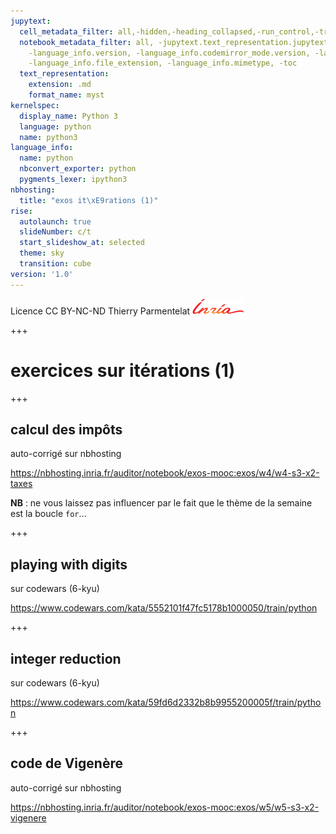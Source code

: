 ```yaml
---
jupytext:
  cell_metadata_filter: all,-hidden,-heading_collapsed,-run_control,-trusted
  notebook_metadata_filter: all, -jupytext.text_representation.jupytext_version, -jupytext.text_representation.format_version,
    -language_info.version, -language_info.codemirror_mode.version, -language_info.codemirror_mode,
    -language_info.file_extension, -language_info.mimetype, -toc
  text_representation:
    extension: .md
    format_name: myst
kernelspec:
  display_name: Python 3
  language: python
  name: python3
language_info:
  name: python
  nbconvert_exporter: python
  pygments_lexer: ipython3
nbhosting:
  title: "exos it\xE9rations (1)"
rise:
  autolaunch: true
  slideNumber: c/t
  start_slideshow_at: selected
  theme: sky
  transition: cube
version: '1.0'
---
```


<div class="licence">
<span>Licence CC BY-NC-ND</span>
<span>Thierry Parmentelat</span>
<span><img src="media/inria-25-alpha.png" /></span>
</div>

+++

# exercices sur itérations (1)

+++

## calcul des impôts

auto-corrigé sur nbhosting

https://nbhosting.inria.fr/auditor/notebook/exos-mooc:exos/w4/w4-s3-x2-taxes

**NB** : ne vous laissez pas influencer par le fait que le thème de la semaine est la boucle `for`…

+++

## playing with digits

sur codewars (6-kyu)

https://www.codewars.com/kata/5552101f47fc5178b1000050/train/python

+++

## integer reduction

sur codewars (6-kyu)

https://www.codewars.com/kata/59fd6d2332b8b9955200005f/train/python

+++

## code de Vigenère

auto-corrigé sur nbhosting

https://nbhosting.inria.fr/auditor/notebook/exos-mooc:exos/w5/w5-s3-x2-vigenere
